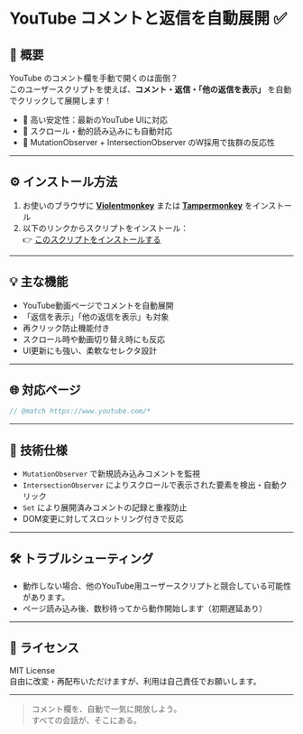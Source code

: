 # YouTube コメントと返信を自動展開 ✅

## 📌 概要

YouTube のコメント欄を手動で開くのは面倒？  
このユーザースクリプトを使えば、**コメント・返信・「他の返信を表示」** を自動でクリックして展開します！

- 💯 高い安定性：最新のYouTube UIに対応
- 🔁 スクロール・動的読み込みにも自動対応
- 🔎 MutationObserver + IntersectionObserver のW採用で抜群の反応性

---

## ⚙️ インストール方法

1. お使いのブラウザに **[Violentmonkey](https://violentmonkey.github.io/)** または **[Tampermonkey](https://www.tampermonkey.net/)** をインストール  
2. 以下のリンクからスクリプトをインストール：  
   👉 [このスクリプトをインストールする](https://raw.githubusercontent.com/koyasi777/youtube-auto-expand-comments/main/youtube-auto-expand-comments.user.js)

---

## 💡 主な機能

- YouTube動画ページでコメントを自動展開
- 「返信を表示」「他の返信を表示」も対象
- 再クリック防止機能付き
- スクロール時や動画切り替え時にも反応
- UI更新にも強い、柔軟なセレクタ設計

---

## 🌐 対応ページ

```js
// @match https://www.youtube.com/*
```

---

## 🧠 技術仕様

- `MutationObserver` で新規読み込みコメントを監視
- `IntersectionObserver` によりスクロールで表示された要素を検出・自動クリック
- `Set` により展開済みコメントの記録と重複防止
- DOM変更に対してスロットリング付きで反応

---

## 🛠 トラブルシューティング

- 動作しない場合、他のYouTube用ユーザースクリプトと競合している可能性があります。
- ページ読み込み後、数秒待ってから動作開始します（初期遅延あり）

---

## 📜 ライセンス

MIT License  
自由に改変・再配布いただけますが、利用は自己責任でお願いします。

---

> コメント欄を、自動で一気に開放しよう。  
> すべての会話が、そこにある。
